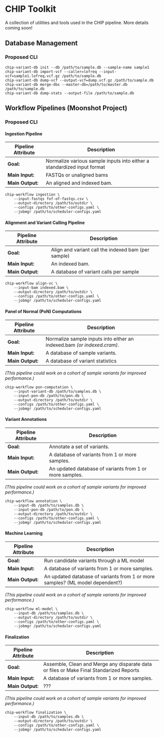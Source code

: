 # CHIP Toolkit

A collection of utilities and tools used in the CHIP pipeline.  More details coming soon!

## Database Management

### Proposed CLI

    chip-variant-db init --db /path/to/sample.db --sample-name sample1
    chip-variant-db import-vcf --caller=lofreq --input-vcf=sample1.lofreq.vcf.gz /path/to/sample.db
    chip-variant-db dump-vcf --output-vcf=dump.vcf.gz /path/to/sample.db
    chip-variant-db merge-dbs --master-db=/path/to/master.db /path/to/sample.db
    chip-variant-db dump-stats --output-file /path/to/sample.db

## Workflow Pipelines (Moonshot Project)

### Proposed CLI

#### Ingestion Pipeline

| Pipeline Attribute | Description |
| ------------------ | ----------- |
| **Goal:** | Normalize various sample inputs into either a standardized input format |
| **Main Input:**  | FASTQs or unaligned bams |
| **Main Output:** | An aligned and indexed bam. |

    chip-workflow ingestion \
        --input-fastqs fof-of-fastqs.csv \
        --output-directory /path/to/outdir \
        --configs /path/to/other-configs.yaml \
        --jobmgr /path/to/scheduler-configs.yaml

#### Alignment and Variant Calling Pipeline

| Pipeline Attribute | Description |
| ------------------ | ----------- |
| **Goal:** | Align and variant call the indexed bam (per sample) |
| **Main Input:** | An indexed bam. |
| **Main Output:** | A database of variant calls per sample |

    chip-workflow align-vc \
        --input-bam indexed.bam \
        --output-directory /path/to/outdir \
        --configs /path/to/other-configs.yaml \
        --jobmgr /path/to/scheduler-configs.yaml

#### Panel of Normal (PoN) Computations

| Pipeline Attribute | Description |
| ------------------ | ----------- |
| **Goal:** | Normalize sample inputs into either an indexed.bam _(or indexed.cram)_. |
| **Main Input:** | A database of sample variants. |
| **Main Output:** | A database of variant statistics |

_(This pipeline could work on a cohort of sample variants for improved performance.)_

    chip-workflow pon-computation \
        --input-variant-db /path/to/samples.db \
        --input-pon-db /path/to/pon.db \
        --output-directory /path/to/outdir \
        --configs /path/to/other-configs.yaml \
        --jobmgr /path/to/scheduler-configs.yaml

#### Variant Annotations

| Pipeline Attribute | Description |
| ------------------ | ----------- |
| **Goal:** | Annotate a set of variants. |
| **Main Input:** | A database of variants from 1 or more samples. |
| **Main Output:** | An updated database of variants from 1 or more samples. |

_(This pipeline could work on a cohort of sample variants for improved performance.)_

    chip-workflow annotation \
        --input-db /path/to/samples.db \
        --input-pon-db /path/to/pon.db \
        --output-directory /path/to/outdir \
        --configs /path/to/other-configs.yaml \
        --jobmgr /path/to/scheduler-configs.yaml

#### Machine Learning

| Pipeline Attribute | Description |
| ------------------ | ----------- |
| **Goal:** | Run candidate variants through a ML model |
| **Main Input:** | A database of variants from 1 or more samples. |
| **Main Output:** | An updated database of variants from 1 or more samples? (ML model dependent?) |

_(This pipeline could work on a cohort of sample variants for improved performance.)_

    chip-workflow ml-model \
        --input-db /path/to/samples.db \
        --output-directory /path/to/outdir \
        --configs /path/to/other-configs.yaml \
        --jobmgr /path/to/scheduler-configs.yaml

#### Finalization

| Pipeline Attribute | Description |
| ------------------ | ----------- |
| **Goal:** | Assemble, Clean and Merge any disparate data or files or  Make Final Standarized Reports |
| **Main Input:** | A database of variants from 1 or more samples. |
| **Main Output:** | ??? |

_(This pipeline could work on a cohort of sample variants for improved performance.)_

    chip-workflow finalization \
        --input-db /path/to/samples.db \
        --output-directory /path/to/outdir \
        --configs /path/to/other-configs.yaml \
        --jobmgr /path/to/scheduler-configs.yaml
